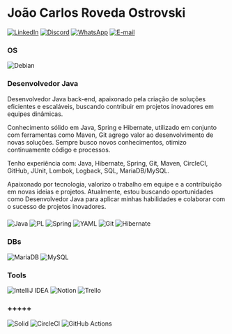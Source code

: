 # João Carlos Roveda Ostrovski
[![LinkedIn](https://img.shields.io/badge/LinkedIn-blue?style=for-the-badge&logo=linkedin&logoColor=white)](https://www.linkedin.com/in/joao-ostrovski/)
[![Discord](https://img.shields.io/badge/Discord-blue?style=for-the-badge&logo=discord&logoColor=white)](https://discord.com/channels/@joaoostrovski/)
[![WhatsApp](https://img.shields.io/badge/WhatsApp-blue?style=for-the-badge&logo=whatsapp&logoColor=white)](https://wa.me/5547997430082)
[![E-mail](https://img.shields.io/badge/-Email-blue?style=for-the-badge&logo=microsoft-outlook&logoColor=white)](mailto:ojcroveda@gmail.com)

### OS
![Debian](https://img.shields.io/badge/Debian-D70A53?style=for-the-badge&logo=debian&logoColor=white)

### Desenvolvedor Java
Desenvolvedor Java back-end, apaixonado pela criação de soluções eficientes e escaláveis, buscando contribuir em projetos inovadores em equipes dinâmicas.

Conhecimento sólido em Java, Spring e Hibernate, utilizado em conjunto com ferramentas como Maven, Git agrego valor ao desenvolvimento de novas soluções. Sempre busco novos conhecimentos, otimizo continuamente código e processos.

Tenho experiência com:
Java, Hibernate, Spring, Git, Maven, CircleCI, GitHub, JUnit, Lombok, Logback, SQL, MariaDB/MySQL.

Apaixonado por tecnologia, valorizo o trabalho em equipe e a contribuição em novas ideias e projetos. Atualmente, estou buscando oportunidades como Desenvolvedor Java para aplicar minhas habilidades e colaborar com o sucesso de projetos inovadores.

### 
![Java](https://img.shields.io/badge/java-%23ED8B00.svg?style=for-the-badge&logo=openjdk&logoColor=white)
![PL](https://img.shields.io/badge/PL%2FSQL-FFFFFF?style=for-the-badge&logo=oracle&logoColor=FF0000&labelColor=FFFFFF&color=FF0000)
![Spring](https://img.shields.io/badge/spring-%236DB33F.svg?style=for-the-badge&logo=spring&logoColor=white)
![YAML](https://img.shields.io/badge/yaml-%23ffffff.svg?style=for-the-badge&logo=yaml&logoColor=151515)
![Git](https://img.shields.io/badge/GIT-E44C30?style=for-the-badge&logo=git&logoColor=white)
![Hibernate](https://img.shields.io/badge/Hibernate-59666C?logo=hibernate&logoColor=fff)

### DBs
![MariaDB](https://img.shields.io/badge/MariaDB-003545?style=for-the-badge&logo=mariadb&logoColor=white)
![MySQL](https://img.shields.io/badge/MySQL-00000F?style=for-the-badge&logo=mysql&logoColor=white)

### Tools
![IntelliJ IDEA](https://img.shields.io/badge/IntelliJIDEA-000000.svg?logo=intellij-idea&logoColor=white)
![Notion](https://img.shields.io/badge/Notion-000?logo=notion&logoColor=fff)
![Trello](https://img.shields.io/badge/Trello-0052CC?logo=trello&logoColor=fff)

### +++++
![Solid](https://img.shields.io/badge/Solid-2C4F7C?logo=solid&logoColor=fff)
![CircleCI](https://img.shields.io/badge/CircleCI-343434?logo=circleci&logoColor=fff)
![GitHub Actions](https://img.shields.io/badge/GitHub_Actions-2088FF?logo=github-actions&logoColor=white)
